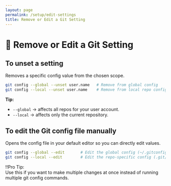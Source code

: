 ```yaml
---
layout: page
permalink: /setup/edit-settings
title: Remove or Edit a Git Setting
---
```

# 🧽 Remove or Edit a Git Setting
## To unset a setting
Removes a specific config value from the chosen scope.
```bash
git config --global --unset user.name   # Remove from global config
git config --local --unset user.name    # Remove from local repo config
```
**Tip:**
- `--global` → affects all repos for your user account.
- `--local` → affects only the current repository.

## To edit the Git config file manually
Opens the config file in your default editor so you can directly edit values.
```bash
git config --global --edit       # Edit the global config (~/.gitconfig)
git config --local --edit        # Edit the repo-specific config (.git/config)
```
:bangbang:Pro Tip:  
Use this if you want to make multiple changes at once instead of running multiple git config commands.

